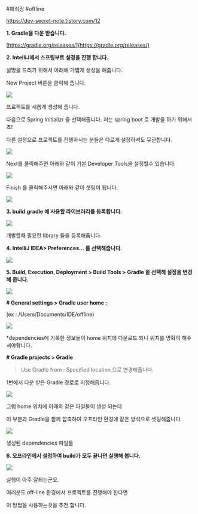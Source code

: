 #폐쇠망 #offline

https://dev-secret-note.tistory.com/12

**1. Gradle을 다운 받습니다.** 

[https://gradle.org/releases/](https://gradle.org/releases/)


**2. IntelliJ에서 스프링부트 설정을 진행 합니다.**

설명을 드리기 위해서 아래에 가볍게 생성을 해줍니다. 

New Project 버튼을 클릭해 줍니다.

![](https://blog.kakaocdn.net/dn/b4iYoc/btrcb8eVMkY/vWbhUuFfr3qktp0ThhU0KK/img.png)

프로젝트를 새롭게 생성해 줍니다.

다음으로 Spring Initializr 을 선택해줍니다. 저는 spring boot 로 개발을 하기 위해서죠!

다른 설정으로 프로젝트를 진행하시는 분들은 다르게 설정하셔도 무관합니다.

![](https://blog.kakaocdn.net/dn/c7SFf2/btrb83kSHIq/IxS8OEoUArjWAsql6SBwwk/img.png)

Next를 클릭해주면 아래와 같이 기본 Developer Tools을 설정할수 있습니다.

![](https://blog.kakaocdn.net/dn/PM5Bd/btrb65XLBdH/houSjVE9S3wg8831Tfsmy0/img.png)

Finish 를 클릭해주시면 아래와 같이 셋팅이 됩니다.

![](https://blog.kakaocdn.net/dn/bxdICE/btrb81Oarjk/4Y4zqskZyqjB4RriYnm9Dk/img.png)

**3. build.gradle 에 사용할 라이브러리를 등록합니다.**

![](https://blog.kakaocdn.net/dn/bwYnfp/btrb7vhz3BZ/VylfEocUKqVmvWrtPzMtYk/img.png)

개발할때 필요한 library 들을 등록해줍니다.

**4. IntelliJ IDEA> Preferences... 를 선택해줍니다.** 

![](https://blog.kakaocdn.net/dn/bUpzye/btrb8gEXfcI/u7KSVG9qpmC3mlTn5V3c3K/img.png)

**5. Build, Execution, Deployment > Build Tools > Gradle 을 선택해 설정을 변경해 줍니다.** 

![](https://blog.kakaocdn.net/dn/WaIVy/btrb7yeMPHI/1TXB4ccfPbHGErJNvJKl0K/img.png)

**# General settings > Gradle user home :** 

(ex : /Users/Documents/IDE/offline)

![](https://blog.kakaocdn.net/dn/9nifx/btrb65XTaLR/xroPgHLS6TqUqma0pFOHIK/img.png)

*dependencies에 기록한 정보들이 home 위치에 다운로드 되니 위치를 명확히 해주셔야합니다.

**# Gradle projects > Gradle**

> Use Gradle from : Specified location 으로 변경해줍니다.

1번에서 다운 받은 Gradle 경로로 지정해줍니다.

![](https://blog.kakaocdn.net/dn/TrXsc/btrb9RknBFw/5kKvd4XlJEYYEYH1sxaa20/img.png)

그럼 home 위치에 아래와 같은 파일들이 생성 되는데

이 부분과 Gradle을 함께 압축하여 오프라인 환경에 같은 방식으로 셋팅해줍니다.

![](https://blog.kakaocdn.net/dn/GrRt1/btrcechhj55/ykvsdAkVVrKm81Ypu0OOzK/img.png)

생성된 dependencies 파일들

**6. 오프라인에서 설정하여 build가** **모두 끝나면 실행해 봅니다.** 

![](https://blog.kakaocdn.net/dn/kKAV2/btrb83MaoRQ/h5iNfSof495qO0yFLKuogK/img.png)

실행이 아주 잘되는군요.

여러분도 off-line 환경에서 프로젝트를 진행해야 한다면 

이 방법을 사용하는것을 추천 합니다.